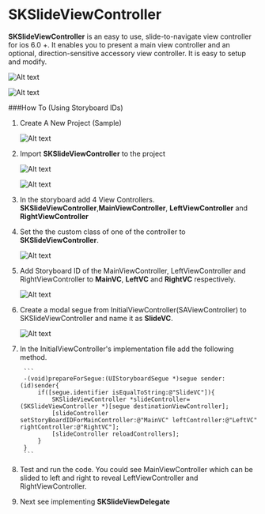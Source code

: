 SKSlideViewController
=========

**SKSlideViewController** is an easy to use, slide-to-navigate view controller for ios 6.0 +. It enables you to present a main view controller and an optional, direction-sensitive accessory view controller. It is easy to setup and modify.

![Alt text](/HTStoryBoardIDSCR/promo.png?raw=true)


![Alt text](/HTStoryBoardIDSCR/preview.png?raw=true)


###How To (Using Storyboard IDs)

1. Create A New Project (Sample)

	![Alt text](/HTStoryBoardIDSCR/sc1.jpg?raw=true)

2. Import **SKSlideViewController** to the project

	![Alt text](/HTStoryBoardIDSCR/sc2.png?raw=true)
	
	![Alt text](/HTStoryBoardIDSCR/sc3.jpg?raw=true)

3. In the storyboard add 4 View Controllers.
**SKSlideViewController**,**MainViewController**, **LeftViewController** and **RightViewController**

4. Set the the custom class of one of the controller to **SKSlideViewController**.

	![Alt text](/HTStoryBoardIDSCR/sc4.jpg?raw=true)

5. Add Storyboard ID of the MainViewController, LeftViewController and RightViewController to **MainVC**, **LeftVC** and **RightVC** respectively.
	
	![Alt text](/HTStoryBoardIDSCR/sc5.jpg?raw=true)

6. Create a modal segue from InitialViewController(SAViewController) to SKSlideViewController and name it as **SlideVC**.
	
	![Alt text](/HTStoryBoardIDSCR/sc6.jpg?raw=true)

7. In the InitialViewController's implementation file add the following method.

		```
		-(void)prepareForSegue:(UIStoryboardSegue *)segue sender:(id)sender{
		    if([segue.identifier isEqualToString:@"SlideVC"]){
		        SKSlideViewController *slideController=(SKSlideViewController *)[segue destinationViewController];
		        [slideController setStoryBoardIDForMainController:@"MainVC" leftController:@"LeftVC" rightController:@"RightVC"];
		        [slideController reloadControllers];
		    }
		}
		```

8. Test and run the code. You could see MainViewController which can be slided to left and right to reveal LeftViewController and RightViewController.

9. Next see implementing **SKSlideViewDelegate**

